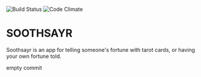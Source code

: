 ![Build Status](https://codeship.com/projects/8945c8c0-6e0c-0134-756d-66a80b8b3db1/status?branch=master)
![Code Climate](https://codeclimate.com/github/cameroncogan/soothsayr.png)

# SOOTHSAYR

Soothsayr is an app for telling someone's fortune with tarot cards, or having your own fortune told.

empty commit
